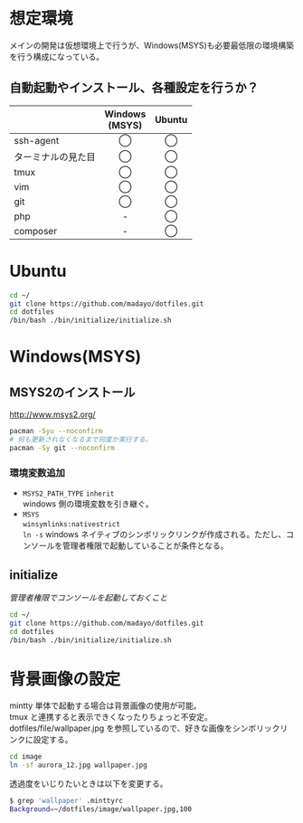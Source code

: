 # 想定環境  
メインの開発は仮想環境上で行うが、Windows(MSYS)も必要最低限の環境構築を行う構成になっている。  

## 自動起動やインストール、各種設定を行うか？  

||Windows<br>(MSYS)|Ubuntu|
|:---|:---:|:---:|
|ssh-agent|◯|◯|
|ターミナルの見た目|◯|◯|
|tmux|◯|◯|
|vim|◯|◯|
|git|◯|◯|
|php|-|◯|
|composer|-|◯|

# Ubuntu  
```sh
cd ~/
git clone https://github.com/madayo/dotfiles.git
cd dotfiles
/bin/bash ./bin/initialize/initialize.sh
```  
# Windows(MSYS)  
## MSYS2のインストール  
http://www.msys2.org/
```sh
pacman -Syu --noconfirm
# 何も更新されなくなるまで何度か実行する。
pacman -Sy git --noconfirm
```  
### 環境変数追加  
- `MSYS2_PATH_TYPE`
`inherit`  
windows 側の環境変数を引き継ぐ。  
- `MSYS`  
`winsymlinks:nativestrict`  
`ln -s` windows ネイティブのシンボリックリンクが作成される。ただし、コンソールを管理者権限で起動していることが条件となる。  
## initialize  
*管理者権限でコンソールを起動しておくこと*  
```sh
cd ~/
git clone https://github.com/madayo/dotfiles.git
cd dotfiles
/bin/bash ./bin/initialize/initialize.sh
```  

# 背景画像の設定  
mintty 単体で起動する場合は背景画像の使用が可能。  
tmux と連携すると表示できくなったりちょっと不安定。  
dotfiles/file/wallpaper.jpg を参照しているので、好きな画像をシンボリックリンクに設定する。  
```sh
cd image
ln -sf aurora_12.jpg wallpaper.jpg
```  
透過度をいじりたいときは以下を変更する。  
```sh
$ grep 'wallpaper' .minttyrc
Background=~/dotfiles/image/wallpaper.jpg,100
```  

